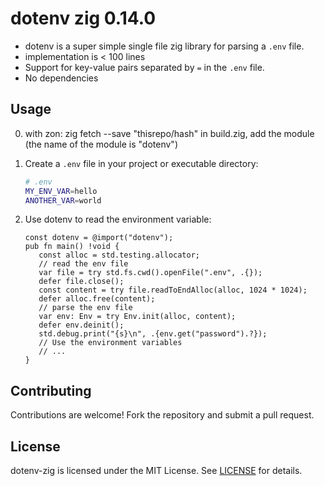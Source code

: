# dotenv zig 0.14.0

- dotenv is a super simple single file zig library for parsing a `.env` file.
- implementation is < 100 lines
- Support for key-value pairs separated by `=` in the `.env` file.
- No dependencies

## Usage

0. with zon: zig fetch --save "thisrepo/hash"
   in build.zig, add the module (the name of the module is "dotenv")

2. Create a `.env` file in your project or executable directory:

   ```sh
   # .env
   MY_ENV_VAR=hello
   ANOTHER_VAR=world
   ```

3. Use dotenv to read the environment variable:

   ```zig
   const dotenv = @import("dotenv");
   pub fn main() !void {
      const alloc = std.testing.allocator;
      // read the env file
      var file = try std.fs.cwd().openFile(".env", .{});
      defer file.close();
      const content = try file.readToEndAlloc(alloc, 1024 * 1024);
      defer alloc.free(content);
      // parse the env file
      var env: Env = try Env.init(alloc, content);
      defer env.deinit();
      std.debug.print("{s}\n", .{env.get("password").?});
      // Use the environment variables
      // ...
   }
   ```

## Contributing

Contributions are welcome! Fork the repository and submit a pull request.

## License

dotenv-zig is licensed under the MIT License. See [LICENSE](LICENSE) for details.
